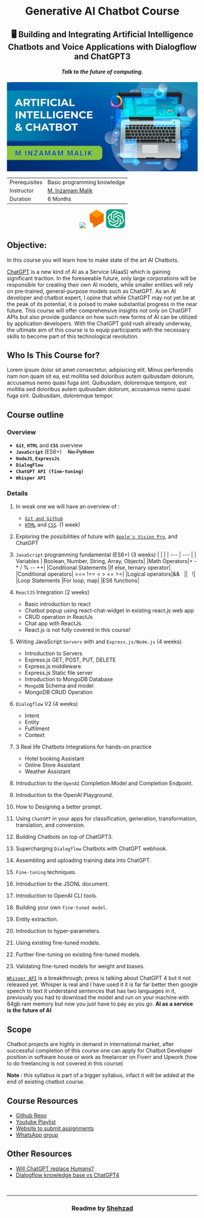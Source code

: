 <h1 align='center'>Generative AI Chatbot Course</h1>
<h2 align='center'>🖥 Building and Integrating Artificial Intelligence Chatbots and Voice Applications with Dialogflow and ChatGPT3</h2>
<h4 align='center'><i>Talk to the future of computing.</i></h4>

<img src='./readme-assets/cover.png'/>

|   |   |
| --- | --- |
| Prerequisites | Basic programming knowledge | List all new or modified files |
| Instructor | [M. Inzamam Malik](https://www.linkedin.com/in/minzamam) |
| Duration | 6 Months|

<p align="center"><img src="https://skillicons.dev/icons?i=js,nodejs,express,mongodb" />
<img height='50' width='50' src="./readme-assets/icons/dialogflow.png"/><img height='50' width='50' src="./readme-assets/icons/open-ai-10px.png"/></p>

 <!-- Google Assistant apps you will learn latest technologies Google Dialoglfow v2,  -->

## Objective:

In this course you will learn how to make state of the art AI Chatbots.

[ChatGPT](https://openai.com/blog/chatgpt) is a new kind of AI as a Service (AIaaS) which is gaining significant traction. In the foreseeable future, only large corporations will be responsible for creating their own AI models, while smaller entities will rely on pre-trained, general-purpose models such as ChatGPT. As an AI developer and chatbot expert, I opine that while ChatGPT may not yet be at the peak of its potential, it is poised to make substantial progress in the near future.
This course will offer comprehensive insights not only on ChatGPT APIs but also provide guidance on how such new forms of AI can be utilized by application developers. With the ChatGPT gold rush already underway, the ultimate aim of this course is to equip participants with the necessary skills to become part of this technological revolution.

## Who Is This Course for?

Lorem ipsum dolor sit amet consectetur, adipisicing elit. Minus perferendis nam non quam sit ea, est mollitia sed doloribus autem quibusdam dolorum, accusamus nemo quasi fuga sint. Quibusdam, doloremque tempore, est mollitia sed doloribus autem quibusdam dolorum, accusamus nemo quasi fuga sint. Quibusdam, doloremque tempor.

## Course outline

### Overview

- **`Git`**, **`HTML`** and **`CSS`** overview
- **`JavaScript`** (ES6+) &nbsp;&nbsp;&nbsp;~~No Python~~
- **`NodeJS`**, **`ExpressJs`**
- **`DialogFlow`**
- **`ChatGPT API (fine-tuning)`**
- **`Whisper API`**

### Details

1.  In weak one we will have an overview of :

    - [`Git and Github`](https://youtu.be/vbH9gMqJ5GQ)
    - [`HTML`](https://youtu.be/HcOc7P5BMi4) and [`CSS`](https://youtu.be/Edsxf_NBFrw).
      (1 week)

1.  Exploring the possibilities of future with [`Apple's Vision Pro`](https://www.youtube.com/live/GYkq9Rgoj8E?feature=share), and ChatGPT
1.  `JavaScript` programming fundamental (ES6+) (3 weeks)
    |   |   |
    | --- | --- |
    | Variables | Boolean, Number, String, Array, Objects|
    |Math Operators|+ - \* / % -- ++|
    |Conditional Statements |If else, ternary operator|
    |Conditional operators| === !== < > <= >=|
    |Logical operators|&& &nbsp; \|\| &nbsp; !|
    |Loop Statements |For loop, map|
    |ES6 functions|

1.  `ReactJS` Integration (2 weeks)
    - Basic introduction to react
    - Chatbot popup using react-chat-widget in existing react.js web app
    - CRUD operation in ReactJs
    - Chat app with ReactJs.
    - React.js is not fully covered in this course!
1.  Writing JavaScript `Servers` with and `Express.js/Node.js` (4 weeks)

    - Introduction to Servers
    - Express.js GET, POST, PUT, DELETE
    - Express.js middleware
    - Express.js Static file server
    - Introduction to MongoDB Database
    - `MongoDB` Schema and model
    - MongoDB CRUD Operation

1.  `Dialogflow` V2 (4 weeks)
    - Intent
    - Entity
    - Fulfilment
    - Context
1.  3 Real life Chatbots Integrations for hands-on practice

    - Hotel booking Assistant
    - Online Store Assistant
    - Weather Assistant

1.  Introduction to the `OpenAI` Completion Model and Completion Endpoint.
1.  Introduction to the OpenAI Playground.
1.  How to Designing a better prompt.
1.  Using `ChatGPT` in your apps for classification, generation, transformation, translation, and conversion.
1.  Building Chatbots on top of ChatGPT3.
1.  Supercharging `Dialogflow` Chatbots with ChatGPT webhook.
1.  Assembling and uploading training data into ChatGPT.
1.  `Fine-tuning` techniques.
1.  Introduction to the JSONL document.
1.  Introduction to OpenAI CLI tools.
1.  Building your own `fine-tuned model`.
1.  Entity extraction.
1.  Introduction to hyper-parameters.
1.  Using existing fine-tuned models.
1.  Further fine-tuning on existing fine-tuned models.
1.  Validating fine-tuned models for weight and biases.

[`Whisper API`](https://github.com/openai/whisper) is a breakthrough, press is talking about ChatGPT 4 but it not released yet.
Whisper is real and I have used it it is far far better then google speech to text it understand sentences that has two languages in it, previously you had to download the model and run on your machine with 64gb ram memory but now you just have to pay as you go.
**AI as a service is the future of AI**

## Scope

Chatbot projects are highly in demand in international market, after successful completion of this
course one can apply for Chatbot Developer position in software house or work as freelancer on
Fiverr and Upwork (how to do freelancing is not covered in this course)

**Note :** this syllabus is part of a bigger syllabus, infact it will be added at the end of existing chatbot course.

## Course Resources

- [Github Repo](https://github.com/mInzamamMalik/SMIT-chatbot-b3)
- [Youtube Playlist](https://youtube.com/playlist?list=PLaZSdijfCCJAaiGINILElinr8wlgNS7Vy)
- [Website to submit assignments](https://sysborg-air.web.app/)
- [WhatsApp group]()

## Other Resources

- [Will ChatGPT replace Humans?](https://youtu.be/84kL9fInMfQ)
- [Dialogflow knowledge base vs ChatGPT4](https://youtu.be/BZgjbCX1vVU)

<br><hr>

<h3 align='center'>Readme by <a href='https://github.com/shehza-d/'>Shehzad</a></h3>
